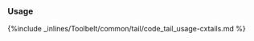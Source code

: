 <!-- usedin: [ _legacy_docker/Toolbelt/tail.md, _maestro/Toolbelt/tail.md, _node/toolbelt/tail.md, _rails/Toolbelt/tail.md] -->


### Usage

{%include _inlines/Toolbelt/common/tail/code_tail_usage-cxtails.md %}
